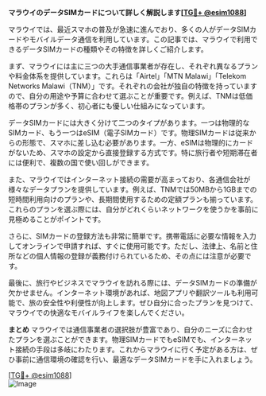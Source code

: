 **マラウイのデータSIMカードについて詳しく解説します[[TG💪+ @esim1088](https://t.me/s/esim1088)]**

マラウイでは、最近スマホの普及が急速に進んでおり、多くの人がデータSIMカードやモバイルデータ通信を利用しています。この記事では、マラウイで利用できるデータSIMカードの種類やその特徴を詳しくご紹介します。

まず、マラウイには主に三つの大手通信事業者が存在し、それぞれ異なるプランや料金体系を提供しています。これらは「Airtel」「MTN Malawi」「Telekom Networks Malawi（TNM）」です。それぞれの会社が独自の特徴を持っていますので、自分の用途や予算に合わせて選ぶことが重要です。例えば、TNMは低価格帯のプランが多く、初心者にも優しい仕組みになっています。

データSIMカードには大きく分けて二つのタイプがあります。一つは物理的なSIMカード、もう一つはeSIM（電子SIMカード）です。物理SIMカードは従来からの形態で、スマホに差し込む必要があります。一方、eSIMは物理的にカードがないため、スマホの設定から直接登録する方式です。特に旅行者や短期滞在者には便利で、複数の国で使い回しができます。

また、マラウイではインターネット接続の需要が高まっており、各通信会社が様々なデータプランを提供しています。例えば、TNMでは50MBから1GBまでの短時間利用向けのプランや、長期間使用するための定額プランも揃っています。これらのプランを選ぶ際には、自分がどれくらいネットワークを使うかを事前に見極めることがポイントです。

さらに、SIMカードの登録方法も非常に簡単です。携帯電話に必要な情報を入力してオンラインで申請すれば、すぐに使用可能です。ただし、法律上、名前と住所などの個人情報の登録が義務付けられているため、その点には注意が必要です。

最後に、旅行やビジネスでマラウイを訪れる際には、データSIMカードの準備が欠かせません。インターネット環境があれば、地図アプリや翻訳ツールも利用可能で、旅の安全性や利便性が向上します。ぜひ自分に合ったプランを見つけて、マラウイでの快適なモバイルライフを楽しんでください。

**まとめ**
マラウイでは通信事業者の選択肢が豊富であり、自分のニーズに合わせたプランを選ぶことができます。物理SIMカードでもeSIMでも、インターネット接続の手段は多岐にわたります。これからマラウイに行く予定がある方は、ぜひ事前に通信環境の確認を行い、最適なデータSIMカードを手に入れましょう。

[[TG💪+ @esim1088](https://t.me/s/esim1088)]  
![Image](https://i.postimg.cc/Y0z9fWf4/image.png)